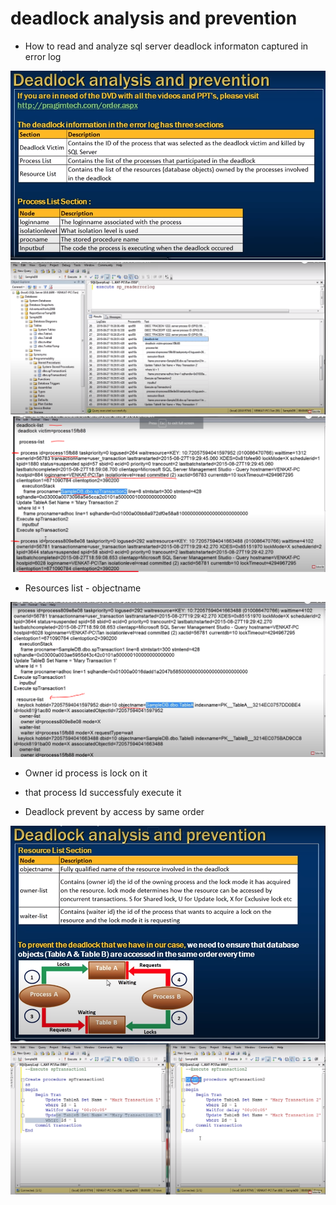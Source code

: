 # deadlock analysis and prevention

- How to read and analyze sql server deadlock informaton captured in error log


<img src="./img/C_105.png" />

<img src="./img/C_106.png" />

<img src="./img/C_107.png" />

- Resources list - objectname

<img src="./img/C_108.png" />

- Owner id process is lock on it 
-  that process Id successfuly execute it 


- Deadlock prevent by access by same order 

<img src="./img/C_109.png" />

<img src="./img/C_110.png" />
